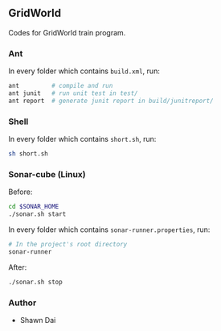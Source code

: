 ## GridWorld

Codes for GridWorld train program.

### Ant

In every folder which contains `build.xml`, run:

```bash
ant         # compile and run
ant junit   # run unit test in test/
ant report  # generate junit report in build/junitreport/
```

### Shell

In every folder which contains `short.sh`, run:

```bash
sh short.sh
```

### Sonar-cube (Linux)

Before:

```bash
cd $SONAR_HOME
./sonar.sh start
```

In every folder which contains `sonar-runner.properties`, run:

```bash
# In the project's root directory
sonar-runner
```

After:

```bash
./sonar.sh stop
```

### Author

* Shawn Dai

